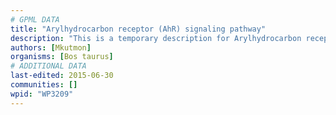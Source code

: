 ```yaml
---
# GPML DATA
title: "Arylhydrocarbon receptor (AhR) signaling pathway"
description: "This is a temporary description for Arylhydrocarbon receptor (AhR) signaling pathway"
authors: [Mkutmon]
organisms: [Bos taurus]
# ADDITIONAL DATA
last-edited: 2015-06-30
communities: []
wpid: "WP3209"
---
```

